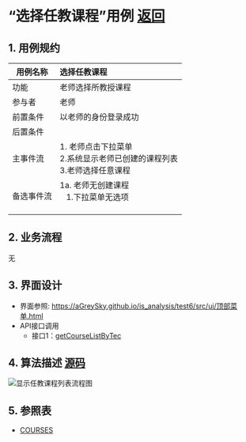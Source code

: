 # “选择任教课程”用例 [返回](../../README.md)

## 1. 用例规约

|用例名称|选择任教课程|
|-------|:-------------|
|功能|老师选择所教授课程|
|参与者|老师|
|前置条件| 以老师的身份登录成功|
|后置条件||
|主事件流| 1. 老师点击下拉菜单<br/>2.系统显示老师已创建的课程列表<br/>3.老师选择任意课程|
|备选事件流|1a. 老师无创建课程 <br/>&nbsp;&nbsp; 1.下拉菜单无选项 <br/> &nbsp;&nbsp;|

## 2. 业务流程
无

## 3. 界面设计
- 界面参照: https://aGreySky.github.io/is_analysis/test6/src/ui/顶部菜单.html
- API接口调用
    - 接口1：[getCourseListByTec](../接口/getCoursesByTec.md)

## 4. 算法描述 [源码](../流程图/显示任教课程列表流程图.wsd)
![显示任教课程列表流程图](../images/流程图/显示任教课程列表流程图.png)
    
## 5. 参照表

- [COURSES](../数据库设计/数据库设计.md/#COURSES)